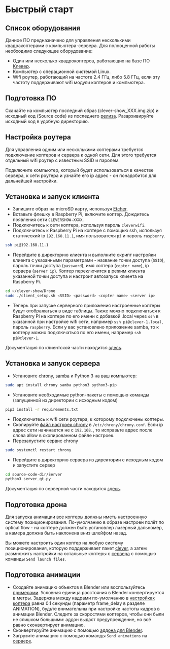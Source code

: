 # Быстрый старт

## Список оборудования

Данное ПО предназначено для управления несколькими квадракоптерами с компьютера-сервера. Для полноценной работы необходимо следующее оборудование:

* Один или несколько квадрокоптеров, работающих на базе ПО [Клевер](https://github.com/copterexpress/clever).
* Компьютер с операционной системой Linux.
* Wifi роутер, работающий на частоте 2.4 ГГц, либо 5.8 ГГц, если эту частоту поддерживают wifi модули коптеров и компьютера.

## Подготовка ПО

Скачайте на компьютер последний образ (clever-show_XXX.img.zip) и исходный код (Source code) из последнего [релиза](https://github.com/copterexpress/clever-show/releases/latest). Разархивируйте исходный код в удобную директорию.

## Настройка роутера

Для управления одним или несколькими коптерами требуется подключение коптеров и сервера к одной сети. Для этого требуется отдельный wifi роутер с известным SSID и паролем.

Подключите компьютер, который будет использоваться в качестве сервера, к сети роутера и узнайте его ip адрес - он понадобится для дальнейшей настройки.

## Установка и запуск клиента

* Запишите образ на microSD карту, используя [Etcher](https://www.balena.io/etcher/).
* Вставьте флешку в Raspberry Pi, включите коптер. Дождитесь появления сети `CLEVERSHOW-XXXX`.
* Подключитесь к сети коптера, используя пароль `cleverwifi`.
* Подключитесь к Raspberry Pi на коптере с помощью ssh, используя статический ip `192.168.11.1`, имя пользователя `pi` и пароль `raspberry`.

```bash
ssh pi@192.168.11.1
```

* Перейдите в директорию клиента и выполните скрипт настройки клиента с указанными параметрами - название точки доступа (`SSID`), пароль точки доступа (`password`), имя коптера (`copter name`), ip сервера (`server ip`). Коптер переключится в режим клиента указанной точки доступа и настроит автозапуск клиента на Raspberry Pi.

```bash
cd ~/clever-show/Drone
sudo ./client_setup.sh <SSID> <password> <copter name> <server ip>
```

* Теперь при запуске серверного приложения настроенные коптеры будут отображаться в виде таблицы. Также можно подключаться к Raspberry Pi на коптере по его имени с добавкой .local через `ssh` в указанной при настройке wifi сети, например `ssh pi@clever-1.local`, пароль `raspberry`. Если у вас установлено приложение samba, то к коптеру можно подключаться по его имени, например `ssh pi@clever-1`.

Документация по клиентской части находится [здесь](client.md).

## Установка и запуск сервера

* Установите [chrony](https://chrony.tuxfamily.org/index.html), [samba](https://help.ubuntu.ru/wiki/samba) и Python 3 на ваш компьютер:

```bash
sudo apt install chrony samba python3 python3-pip
```

* Установите необходимые python-пакеты с помощью команды (запущенной из директории с исходным кодом)

```bash
pip3 install -r requirements.txt
```

* Подключитесь к wifi сети роутера, к которому подключены коптеры.
* Скопируйте [файл настроек chrony](../../Server/chrony.conf) в `/etc/chrony/chrony.conf`. Если ip адрес сети начинается не с `192.168.`, то исправьте адрес после слова allow в скопированном файле настроек.
* Перезапустите сервис chrony

```bash
sudo systemctl restart chrony
```

* Перейдите в директорию сервера из директории с исходным кодом и запустите сервер

```bash
cd source-code-dir/Server
python3 server_qt.py
```

Документация по серверной части находится [здесь](server.md).

## Подготовка дрона

Для запуска анимации все коптеры должны иметь настроенную систему позиционирования. По-умолчанию в образе настроен полёт по optical flow - на коптере должен быть установлер лазерный дальномер, а камера должна быть наклонена вниз шлейфом назад.

Вы можете настроить один коптер на любую систему позиционирования, которую поддерживает пакет [clever](https://clever.coex.tech/ru/programming.html#positioning), а затем размножить настройки на остальные коптеры с [сервера](server.md#раздел-сервер) с помощью команды `Send launch files`.

## Подготовка анимации

* Создайте анимацию объектов в Blender или воспользуйтесь [примерами](../../blender-addon/examples). Условная единица расстояния в Blender конвертируется в метры. Задержка между кадрами по-умолчанию в [настройках коптера]() равна 0.1 секунды (параметр frame_delay в разделе ANIMATION), будьте внимательны при настройке частоты кадров в анимации Blender. Следите за скоростями коптеров, чтобы они были не слишком большими: аддон выдаст предупреждение, но всё равно сконвертирует анимацию.
* Сконвертируйте анимацию с помощью [аддона для Blender](blender-addon.md).
* Загрузите анимацию с помощью команды `Send animations` на [сервере](server.md#раздел-сервер).
